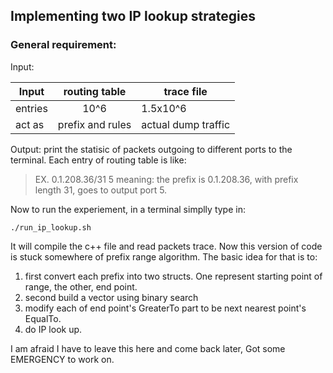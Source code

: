 ## Implementing two IP lookup strategies
### General requirement:
Input:

Input | routing table | trace file 
--- | :---: | ---
entries | 10^6 | 1.5x10^6
act as | prefix and rules | actual dump traffic

Output: print the statisic of packets outgoing to different ports to the terminal.
Each entry of routing table is like: 
>EX. 0.1.208.36/31 5 meaning: the prefix is 0.1.208.36, with prefix length 31, goes to output port 5.

Now to run the experiement, in a terminal simplly type in:
```
./run_ip_lookup.sh
```
It will compile the c++ file and read packets trace. 
Now this version of code is stuck somewhere of prefix range algorithm. 
The basic idea for that is to:
1. first convert each prefix into two structs. One represent starting point of range, the other, end point.
2. second build a vector using binary search
3. modify each of end point's GreaterTo part to be next nearest point's EqualTo.
4. do IP look up.

I am afraid I have to leave this here and come back later, Got some EMERGENCY to work on.
